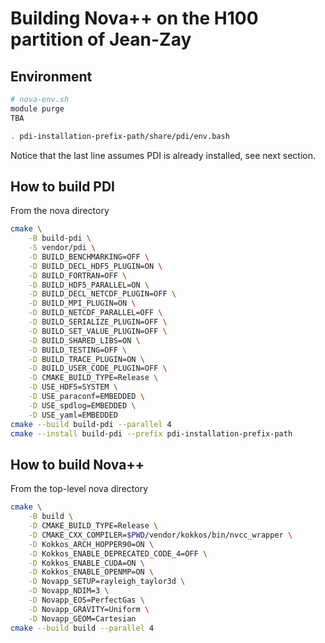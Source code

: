 # Building Nova++ on the H100 partition of Jean-Zay

## Environment

```bash
# nova-env.sh
module purge
TBA

. pdi-installation-prefix-path/share/pdi/env.bash
```

Notice that the last line assumes PDI is already installed, see next section.

## How to build PDI

From the nova directory

```bash
cmake \
    -B build-pdi \
    -S vendor/pdi \
    -D BUILD_BENCHMARKING=OFF \
    -D BUILD_DECL_HDF5_PLUGIN=ON \
    -D BUILD_FORTRAN=OFF \
    -D BUILD_HDF5_PARALLEL=ON \
    -D BUILD_DECL_NETCDF_PLUGIN=OFF \
    -D BUILD_MPI_PLUGIN=ON \
    -D BUILD_NETCDF_PARALLEL=OFF \
    -D BUILD_SERIALIZE_PLUGIN=OFF \
    -D BUILD_SET_VALUE_PLUGIN=OFF \
    -D BUILD_SHARED_LIBS=ON \
    -D BUILD_TESTING=OFF \
    -D BUILD_TRACE_PLUGIN=ON \
    -D BUILD_USER_CODE_PLUGIN=OFF \
    -D CMAKE_BUILD_TYPE=Release \
    -D USE_HDF5=SYSTEM \
    -D USE_paraconf=EMBEDDED \
    -D USE_spdlog=EMBEDDED \
    -D USE_yaml=EMBEDDED
cmake --build build-pdi --parallel 4
cmake --install build-pdi --prefix pdi-installation-prefix-path
```

## How to build Nova++

From the top-level nova directory

```bash
cmake \
    -B build \
    -D CMAKE_BUILD_TYPE=Release \
    -D CMAKE_CXX_COMPILER=$PWD/vendor/kokkos/bin/nvcc_wrapper \
    -D Kokkos_ARCH_HOPPER90=ON \
    -D Kokkos_ENABLE_DEPRECATED_CODE_4=OFF \
    -D Kokkos_ENABLE_CUDA=ON \
    -D Kokkos_ENABLE_OPENMP=ON \
    -D Novapp_SETUP=rayleigh_taylor3d \
    -D Novapp_NDIM=3 \
    -D Novapp_EOS=PerfectGas \
    -D Novapp_GRAVITY=Uniform \
    -D Novapp_GEOM=Cartesian
cmake --build build --parallel 4
```
